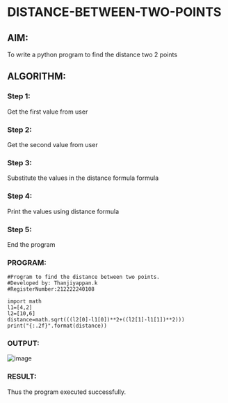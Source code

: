 # DISTANCE-BETWEEN-TWO-POINTS

## AIM:
To write a python program to find the distance two 2 points
## ALGORITHM:
### Step 1:

Get the first value from user
### Step 2:

Get the second value from user
### Step 3:

Substitute the values in the distance formula formula
### Step 4:

Print the values using distance formula
### Step 5:

End the program
### PROGRAM:
```
#Program to find the distance between two points.
#Developed by: Thanjiyappan.k
#RegisterNumber:212222240108
  
import math
l1=[4,2]
l2=[10,6]
distance=math.sqrt(((l2[0]-l1[0])**2+((l2[1]-l1[1])**2)))
print("{:.2f}".format(distance))
```


### OUTPUT:
![image](https://user-images.githubusercontent.com/118343461/225694656-bb3a3af9-4180-4a48-b08e-a92814de94e2.png)


### RESULT:
Thus the program executed successfully.
